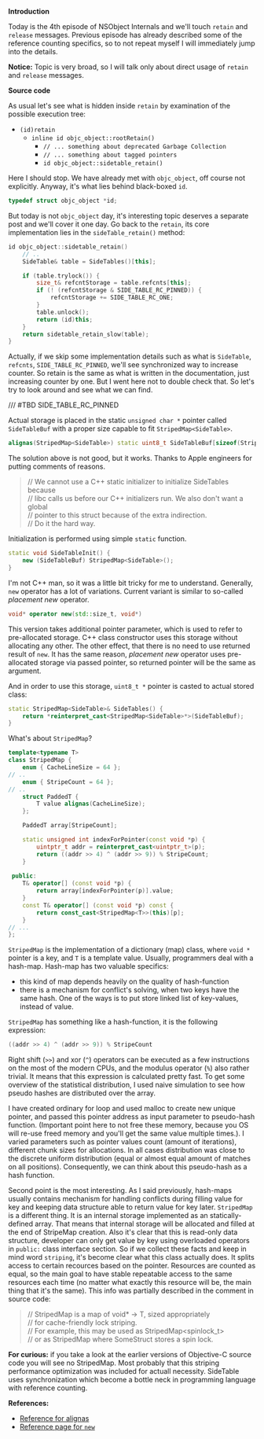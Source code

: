 **Introduction**

Today is the 4th episode of NSObject Internals and we'll touch `retain` and `release` messages. Previous episode has already described some of the reference counting specifics, so to not repeat myself I will immediately jump into the details.

**Notice:** Topic is very broad, so I will talk only about direct usage of `retain` and `release` messages. 

**Source code**

As usual let's see what is hidden inside `retain` by examination of the possible execution tree:

- `(id)retain`
    - `inline id objc_object::rootRetain()`
        - `// ... something about deprecated Garbage Collection`
        - `// ... something about tagged pointers`
        - `id objc_object::sidetable_retain()`
        
Here I should stop. We have already met with `objc_object`, off course not explicitly. Anyway, it's what lies behind black-boxed `id`.

```c++
typedef struct objc_object *id;
```

But today is not `objc_object` day, it's interesting topic deserves a separate post and we'll cover it one day. Go back to the `retain`, its core implementation lies in the `sideTable_retain()` method:

```c++
id objc_object::sidetable_retain()
    // ..
    SideTable& table = SideTables()[this];

    if (table.trylock()) {
        size_t& refcntStorage = table.refcnts[this];
        if (! (refcntStorage & SIDE_TABLE_RC_PINNED)) {
            refcntStorage += SIDE_TABLE_RC_ONE;
        }
        table.unlock();
        return (id)this;
    }
    return sidetable_retain_slow(table);
}
```

Actually, if we skip some implementation details such as what is `SideTable`, `refcnts`, `SIDE_TABLE_RC_PINNED`, we'll see synchronized way to increase counter. So retain is the same as what is written in the documentation, just increasing counter by one. But I went here not to double check that. So let's try to look around and see what we can find.

/// #TBD SIDE_TABLE_RC_PINNED


Actual storage is placed in the static `unsigned char *` pointer called `SideTableBuf` with a proper size capable to fit `StripedMap<SideTable>`.

```c++
alignas(StripedMap<SideTable>) static uint8_t SideTableBuf[sizeof(StripedMap<SideTable>)];
```

The solution above is not good, but it works. Thanks to Apple engineers for putting comments of reasons.

> // We cannot use a C++ static initializer to initialize SideTables because <br>
> // libc calls us before our C++ initializers run. We also don't want a global <br>
> // pointer to this struct because of the extra indirection. <br>
> // Do it the hard way.

Initialization is performed using simple `static` function. 

```c++
static void SideTableInit() {
    new (SideTableBuf) StripedMap<SideTable>();
}
```

I'm not C++ man, so it was a little bit tricky for me to understand. Generally, `new` operator has a lot of variations. Current variant is similar to so-called *placement new* operator. 

```c++
void* operator new(std::size_t, void*)
```

This version takes additional pointer parameter, which is used to refer to pre-allocated storage. C++ class constructor uses this storage without allocating any other. The other effect, that there is no need to use returned result of `new`. 
It has the same reason, *placement new* operator uses pre-allocated storage via passed pointer, so returned pointer will be the same as argument.

And in order to use this storage, `uint8_t *` pointer is casted to actual stored class:

```c++
static StripedMap<SideTable>& SideTables() {
    return *reinterpret_cast<StripedMap<SideTable>*>(SideTableBuf);
}
```

What's about `StripedMap`?
```c++
template<typename T>
class StripedMap {
    enum { CacheLineSize = 64 };
// ..
    enum { StripeCount = 64 };
// ..
    struct PaddedT {
        T value alignas(CacheLineSize);
    };

    PaddedT array[StripeCount];

    static unsigned int indexForPointer(const void *p) {
        uintptr_t addr = reinterpret_cast<uintptr_t>(p);
        return ((addr >> 4) ^ (addr >> 9)) % StripeCount;
    }
    
 public:
    T& operator[] (const void *p) { 
        return array[indexForPointer(p)].value; 
    }
    const T& operator[] (const void *p) const { 
        return const_cast<StripedMap<T>>(this)[p]; 
    }
// ...
};
```

`StripedMap` is the implementation of a dictionary (map) class, where `void *` pointer is a key, and `T` is a template value. Usually, programmers deal with a hash-map. Hash-map has two valuable specifics: 

- this kind of map depends heavily on the quality of hash-function
- there is a mechanism for conflict's solving, when two keys have the same hash. One of the ways is to put store linked list of key-values, instead of value.

`StripedMap` has something like a hash-function, it is the following expression:

```c++
((addr >> 4) ^ (addr >> 9)) % StripeCount
```

Right shift (`>>`) and xor (`^`) operators can be executed as a few instructions on the most of the modern CPUs, and the modulus operator (`%`) also rather trivial. It means that this expression is calculated pretty fast. To get some overview of the statistical distribution, I used naive simulation to see how pseudo hashes are distributed over the array. 

I have created ordinary for loop and used malloc to create new unique pointer, and passed this pointer address as input parameter to pseudo-hash function. (Important point here to not free these memory, because you OS will re-use freed memory and you'll get the same value multiple times.). I varied parameters such as pointer values count (amount of iterations), different chunk sizes for allocations. In all cases distribution was close to the discrete uniform distribution (equal or almost equal amount of matches on all positions). Consequently, we can think about this pseudo-hash as a hash function.

Second point is the most interesting. As I said previously, hash-maps usually contains mechanism for handling conflicts during filling value for key and keeping data structure able to return value for key later. `StripedMap` is a different thing. It is an internal storage implemented as an statically-defined array. That means that internal storage will be allocated and filled at the end of StripeMap creation. Also it's clear that this is read-only data structure, developer can only get value by key using overloaded operators in `public:` class interface section. So if we collect these facts and keep in mind word `striping`, it's become clear what this class actually does. It splits access to certain recources based on the pointer. Resources are counted as equal, so the main goal to have stable repeatable access to the same resources each time (no matter what exactly this resource will be, the main thing that it's the same). This info was partially described in the comment in source code:

> // StripedMap<T> is a map of void* -> T, sized appropriately <br/>
> // for cache-friendly lock striping. <br/>
> // For example, this may be used as StripedMap<spinlock_t> <br/>
> // or as StripedMap<SomeStruct> where SomeStruct stores a spin lock.

**For curious:** if you take a look at the earlier versions of Objective-C source code you will see no StripedMap. Most probably that this striping performance optimization was included for actuall necessity. SideTable uses synchronization which become a bottle neck in programming language with reference counting.

**References:**

- [Reference for alignas](http://en.cppreference.com/w/cpp/language/alignas)
- [Reference page for `new`](http://en.cppreference.com/w/cpp/language/new)
